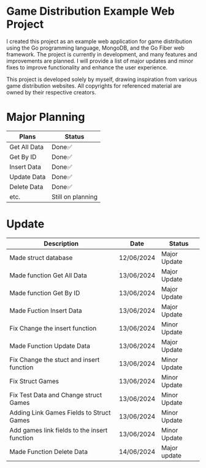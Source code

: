 # Game Distribution Example Web Project
I created this project as an example web application for game distribution using the Go programming language, MongoDB, and the Go Fiber web framework. The project is currently in development, and many features and improvements are planned. I will provide a list of major updates and minor fixes to improve functionality and enhance the user experience.

This project is developed solely by myself, drawing inspiration from various game distribution websites. All copyrights for referenced material are owned by their respective creators.

# Major Planning
|Plans|Status|
|--|--|
|Get All Data | Done✅|
|Get By ID | Done✅|
|Insert Data | Done✅|
|Update Data| Done✅|
|Delete Data | Done✅|
|etc.| Still on planning |

# Update
|Description|Date|Status|
|--|--|--|
|Made struct database | 12/06/2024 | Major Update |
|Made function Get All Data | 13/06/2024 | Major Update |
|Made function Get By ID | 13/06/2024 | Major Update |
|Made Fuction Insert Data | 13/06/2024 | Major Update |
|Fix Change the insert function | 13/06/2024 | Minor Update |
|Made Function Update Data | 13/06/2024 | Major Update |
|Fix Change the stuct and insert function | 13/06/2024 | Minor Update |
|Fix Struct Games | 13/06/2024 | Minor Update |
|Fix Test Data and Change struct Games | 13/06/2024 | Minor Update
|Adding Link Games Fields to Struct Games | 13/06/2024 | Minor Update |
|Add games link fields to the insert function | 13/06/2024 | Minor Update |
|Made Function Delete Data | 14/06/2024 | Major update |


